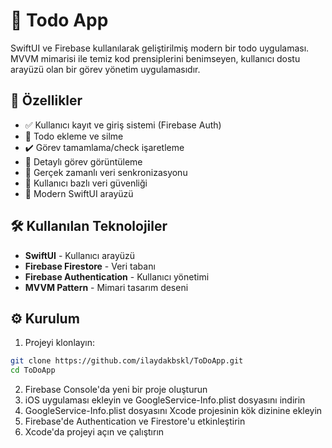 # 📝 Todo App

SwiftUI ve Firebase kullanılarak geliştirilmiş modern bir todo uygulaması. MVVM mimarisi ile temiz kod prensiplerini benimseyen, kullanıcı dostu arayüzü olan bir görev yönetim uygulamasıdır.

## 📱 Özellikler

- ✅ Kullanıcı kayıt ve giriş sistemi (Firebase Auth)
- 📝 Todo ekleme ve silme
- ✔️ Görev tamamlama/check işaretleme
- 👀 Detaylı görev görüntüleme
- 🔄 Gerçek zamanlı veri senkronizasyonu
- 🔐 Kullanıcı bazlı veri güvenliği
- 📱 Modern SwiftUI arayüzü

## 🛠️ Kullanılan Teknolojiler

- **SwiftUI** - Kullanıcı arayüzü
- **Firebase Firestore** - Veri tabanı
- **Firebase Authentication** - Kullanıcı yönetimi
- **MVVM Pattern** - Mimari tasarım deseni

## ⚙️ Kurulum

1. Projeyi klonlayın:
```bash
git clone https://github.com/ilaydakbskl/ToDoApp.git
cd ToDoApp
```
2. Firebase Console'da yeni bir proje oluşturun
3. iOS uygulaması ekleyin ve GoogleService-Info.plist dosyasını indirin
4. GoogleService-Info.plist dosyasını Xcode projesinin kök dizinine ekleyin
5. Firebase'de Authentication ve Firestore'u etkinleştirin
6. Xcode'da projeyi açın ve çalıştırın

